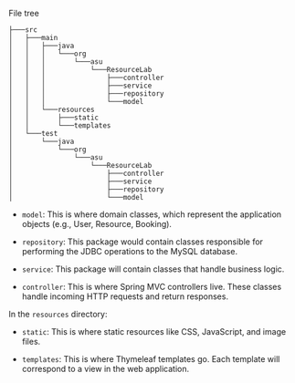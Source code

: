
File tree
```
├───src
│   ├───main
│   │   ├───java
│   │   │   └───org
│   │   │       └───asu
│   │   │           └───ResourceLab
│   │   │               ├───controller
│   │   │               ├───service
│   │   │               ├───repository
│   │   │               └───model
│   │   └───resources
│   │       ├───static
│   │       └───templates
│   └───test
│       └───java
│           └───org
│               └───asu
│                   └───ResourceLab
│                       ├───controller
│                       ├───service
│                       ├───repository
│                       └───model
```

- `model`: This is where  domain classes, which represent the application objects  (e.g., User, Resource, Booking).

- `repository`:  This package would contain classes responsible for performing the JDBC operations to the MySQL database.

- `service`: This package will contain classes that handle business logic. 

- `controller`: This is where Spring MVC controllers live. These classes handle incoming HTTP requests and return responses.

In the `resources` directory:

- `static`: This is where static resources like CSS, JavaScript, and image files.

- `templates`: This is where Thymeleaf templates go. Each template will correspond to a view in the web application.
